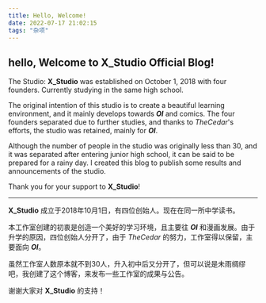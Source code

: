 ```yaml
---
title: Hello, Welcome!
date: 2022-07-17 21:02:15
tags: "杂项"
---
```


## hello, Welcome to X_Studio Official Blog!

The Studio: **X_Studio** was established on October 1, 2018 with four founders. Currently studying in the same high school.

The original intention of this studio is to create a beautiful learning environment, and it mainly develops towards ***OI*** and comics. The four founders separated due to further studies, and thanks to *TheCedar*'s efforts, the studio was retained, mainly for ***OI***.

Although the number of people in the studio was originally less than 30, and it was separated after entering junior high school, it can be said to be prepared for a rainy day. I created this blog to publish some results and announcements of the studio.

Thank you for your support to **X_Studio**!

------------

**X_Studio** 成立于2018年10月1日，有四位创始人。现在在同一所中学读书。

本工作室创建的初衷是创造一个美好的学习环境，且主要往 ***OI*** 和漫画发展。由于升学的原因，四位创始人分开了，由于 *TheCedar* 的努力，工作室得以保留，主要面向 ***OI***。

虽然工作室人数原本就不到30人，升入初中后又分开了，但可以说是未雨绸缪吧，我创建了这个博客，来发布一些工作室的成果与公告。

谢谢大家对 **X_Studio** 的支持！
